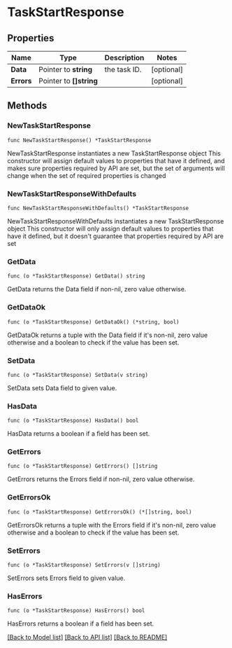 # TaskStartResponse

## Properties

Name | Type | Description | Notes
------------ | ------------- | ------------- | -------------
**Data** | Pointer to **string** | the task ID. | [optional] 
**Errors** | Pointer to **[]string** |  | [optional] 

## Methods

### NewTaskStartResponse

`func NewTaskStartResponse() *TaskStartResponse`

NewTaskStartResponse instantiates a new TaskStartResponse object
This constructor will assign default values to properties that have it defined,
and makes sure properties required by API are set, but the set of arguments
will change when the set of required properties is changed

### NewTaskStartResponseWithDefaults

`func NewTaskStartResponseWithDefaults() *TaskStartResponse`

NewTaskStartResponseWithDefaults instantiates a new TaskStartResponse object
This constructor will only assign default values to properties that have it defined,
but it doesn't guarantee that properties required by API are set

### GetData

`func (o *TaskStartResponse) GetData() string`

GetData returns the Data field if non-nil, zero value otherwise.

### GetDataOk

`func (o *TaskStartResponse) GetDataOk() (*string, bool)`

GetDataOk returns a tuple with the Data field if it's non-nil, zero value otherwise
and a boolean to check if the value has been set.

### SetData

`func (o *TaskStartResponse) SetData(v string)`

SetData sets Data field to given value.

### HasData

`func (o *TaskStartResponse) HasData() bool`

HasData returns a boolean if a field has been set.

### GetErrors

`func (o *TaskStartResponse) GetErrors() []string`

GetErrors returns the Errors field if non-nil, zero value otherwise.

### GetErrorsOk

`func (o *TaskStartResponse) GetErrorsOk() (*[]string, bool)`

GetErrorsOk returns a tuple with the Errors field if it's non-nil, zero value otherwise
and a boolean to check if the value has been set.

### SetErrors

`func (o *TaskStartResponse) SetErrors(v []string)`

SetErrors sets Errors field to given value.

### HasErrors

`func (o *TaskStartResponse) HasErrors() bool`

HasErrors returns a boolean if a field has been set.


[[Back to Model list]](../README.md#documentation-for-models) [[Back to API list]](../README.md#documentation-for-api-endpoints) [[Back to README]](../README.md)


